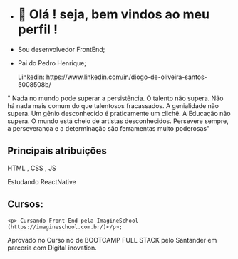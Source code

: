 - <h1>👋 Olá ! seja, bem vindos ao meu perfil ! </h1>
- <p> Sou desenvolvedor FrontEnd;
- <p> Pai do Pedro Henrique;
  <p> Linkedin: https://www.linkedin.com/in/diogo-de-oliveira-santos-5008508b/
  <p> 
" Nada no mundo pode superar a persistência. O talento não supera. Não há nada mais comum do que talentosos fracassados. A genialidade não supera. Um gênio desconhecido é praticamente um clichê.  A Educação não supera. O mundo está cheio de artistas desconhecidos. Persevere sempre, a perseverança e a determinação são ferramentas muito  poderosas"

 <h2> Principais atribuições </h2>
 
  HTML , CSS , JS
  <p> Estudando ReactNative </p>
  
  <h2> Cursos: </h2>
  
    <p> Cursando Front-End pela ImagineSchool (https://imagineschool.com.br/)</p>;
  <p> Aprovado no Curso no de BOOTCAMP FULL STACK pelo Santander em parceria com Digital inovation. </p>

<!---
dioliviers/dioliviers is a ✨ special ✨ repository because its `README.md` (this file) appears on your GitHub profile.
You can click the Preview link to take a look at your changes.
--->
